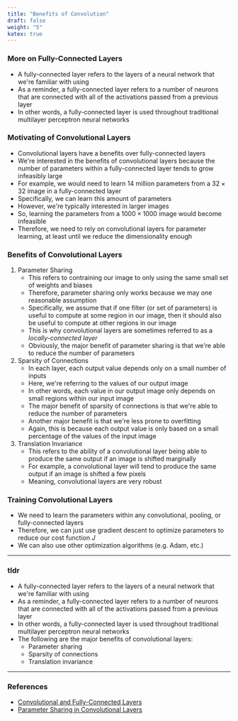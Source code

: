 ```yaml
---
title: "Benefits of Convolution"
draft: false
weight: "5"
katex: true
---
```


### More on Fully-Connected Layers
- A fully-connected layer refers to the layers of a neural network that we're familiar with using
- As a reminder, a fully-connected layer refers to a number of neurons that are connected with all of the activations passed from a previous layer
- In other words, a fully-connected layer is used throughout traditional multilayer perceptron neural networks

### Motivating of Convolutional Layers
- Convolutional layers have a benefits over fully-connected layers
- We're interested in the benefits of convolutional layers because the number of parameters within a fully-connected layer tends to grow infeasibly large
- For example, we would need to learn $14$ million parameters from a $32 \times 32$ image in a fully-connected layer
- Specifically, we can learn this amount of parameters
- However, we're typically interested in larger images
- So, learning the parameters from a $1000 \times 1000$ image would become infeasible
- Therefore, we need to rely on convolutional layers for parameter learning, at least until we reduce the dimensionality enough

### Benefits of Convolutional Layers
1. Parameter Sharing
	- This refers to contraining our image to only using the same small set of weights and biases
	- Therefore, parameter sharing only works because we may one reasonable assumption
	- Specifically, we assume that if one filter (or set of parameters) is useful to compute at some region in our image, then it should also be useful to compute at other regions in our image
	- This is why convolutional layers are sometimes referred to as a *locally-connected layer*
	- Obviously, the major benefit of parameter sharing is that we're able to reduce the number of parameters
2. Sparsity of Connections
	- In each layer, each output value depends only on a small number of inputs
	- Here, we're referring to the values of our output image
	- In other words, each value in our output image only depends on small regions within our input image
	- The major benefit of sparsity of connections is that we're able to reduce the number of parameters
	- Another major benefit is that we're less prone to overfitting
	- Again, this is because each output value is only based on a small percentage of the values of the input image
3. Translation Invariance
	- This refers to the ability of a convolutional layer being able to produce the same output if an image is shifted marginally
	- For example, a convolutional layer will tend to produce the same output if an image is shifted a few pixels 
	- Meaning, convolutional layers are very robust

### Training Convolutional Layers
- We need to learn the parameters within any convolutional, pooling, or fully-connected layers
- Therefore, we can just use gradient descent to optimize parameters to reduce our cost function $J$
- We can also use other optimization algorithms (e.g. Adam, etc.)

---

### tldr
- A fully-connected layer refers to the layers of a neural network that we're familiar with using
- As a reminder, a fully-connected layer refers to a number of neurons that are connected with all of the activations passed from a previous layer
- In other words, a fully-connected layer is used throughout traditional multilayer perceptron neural networks
- The following are the major benefits of convolutional layers:
	- Parameter sharing
	- Sparsity of connections
	- Translation invariance

---

### References
- [Convolutional and Fully-Connected Layers](https://www.youtube.com/watch?v=ay3zYUeuyhU&list=PLkDaE6sCZn6Gl29AoE31iwdVwSG-KnDzF&index=11)
- [Parameter Sharing in Convolutional Layers](https://cs231n.github.io/convolutional-networks/#conv)
